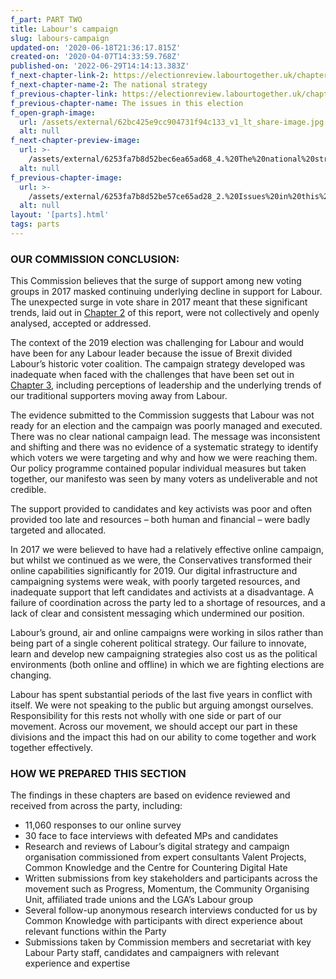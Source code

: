 ```yaml
---
f_part: PART TWO
title: Labour's campaign
slug: labours-campaign
updated-on: '2020-06-18T21:36:17.815Z'
created-on: '2020-04-07T14:33:59.768Z'
published-on: '2022-06-29T14:14:13.383Z'
f_next-chapter-link-2: https://electionreview.labourtogether.uk/chapters/the-national-strategy
f_next-chapter-name-2: The national strategy
f_previous-chapter-link: https://electionreview.labourtogether.uk/chapters/the-issues-in-this-election
f_previous-chapter-name: The issues in this election
f_open-graph-image:
  url: /assets/external/62bc425e9cc904731f94c133_v1_lt_share-image.jpg
  alt: null
f_next-chapter-preview-image:
  url: >-
    /assets/external/6253fa7b8d52bec6ea65ad68_4.%20The%20national%20strategy%20(0%3B00%3B00%3B00).jpg
  alt: null
f_previous-chapter-image:
  url: >-
    /assets/external/6253fa7b8d52be57ce65ad28_2.%20Issues%20in%20this%20election%20(0%3B00%3B00%3B00).jpg
  alt: null
layout: '[parts].html'
tags: parts
---
```


### **OUR COMMISSION CONCLUSION:**

This Commission believes that the surge of support among new voting groups in 2017 masked continuing underlying decline in support for Labour. The unexpected surge in vote share in 2017 meant that these significant trends, laid out in [Chapter 2](https://electionreview.labourtogether.uk/chapters/longer-term-drivers) of this report, were not collectively and openly analysed, accepted or addressed.  

The context of the 2019 election was challenging for Labour and would have been for any Labour leader because the issue of Brexit divided Labour’s historic voter coalition. The campaign strategy developed was inadequate when faced with the challenges that have been set out in [Chapter 3](https://electionreview.labourtogether.uk/chapters/the-issues-in-this-election), including perceptions of leadership and the underlying trends of our traditional supporters moving away from Labour.  

The evidence submitted to the Commission suggests that Labour was not ready for an election and the campaign was poorly managed and executed. There was no clear national campaign lead. The message was inconsistent and shifting and there was no evidence of a systematic strategy to identify which voters we were targeting and why and how we were reaching them. Our policy programme contained popular individual measures but taken together, our manifesto was seen by many voters as undeliverable and not credible.  

The support provided to candidates and key activists was poor and often provided too late and resources – both human and financial – were badly targeted and allocated.  

In 2017 we were believed to have had a relatively effective online campaign, but whilst we continued as we were, the Conservatives transformed their online capabilities significantly for 2019. Our digital infrastructure and campaigning systems were weak, with poorly targeted resources, and inadequate support that left candidates and activists at a disadvantage. A failure of coordination across the party led to a shortage of resources, and a lack of clear and consistent messaging which undermined our position.  

Labour’s ground, air and online campaigns were working in silos rather than being part of a single coherent political strategy. Our failure to innovate, learn and develop new campaigning strategies also cost us as the political environments (both online and offline) in which we are fighting elections are changing.  

Labour has spent substantial periods of the last five years in conflict with itself. We were not speaking to the public but arguing amongst ourselves. Responsibility for this rests not wholly with one side or part of our movement. Across our movement, we should accept our part in these divisions and the impact this had on our ability to come together and work together effectively.  

### **HOW WE PREPARED THIS SECTION**

The findings in these chapters are based on evidence reviewed and received from across the party, including:

*   11,060 responses to our online survey
*   30 face to face interviews with defeated MPs and candidates
*   Research and reviews of Labour’s digital strategy and campaign organisation commissioned from expert consultants Valent Projects, Common Knowledge and the Centre for Countering Digital Hate
*   Written submissions from key stakeholders and participants across the movement such as Progress, Momentum, the Community Organising Unit, affiliated trade unions and the LGA’s Labour group
*   Several follow-up anonymous research interviews conducted for us by Common Knowledge with participants with direct experience about relevant functions within the Party
*   Submissions taken by Commission members and secretariat with key Labour Party staff, candidates and campaigners with relevant experience and expertise

